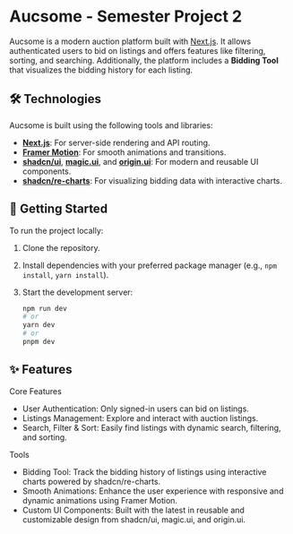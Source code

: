 # Aucsome - Semester Project 2

Aucsome is a modern auction platform built with [Next.js](https://nextjs.org). It allows authenticated users to bid on listings and offers features like filtering, sorting, and searching. Additionally, the platform includes a **Bidding Tool** that visualizes the bidding history for each listing.

## 🛠 Technologies

Aucsome is built using the following tools and libraries:

- **[Next.js](https://nextjs.org)**: For server-side rendering and API routing.
- **[Framer Motion](https://www.framer.com/motion)**: For smooth animations and transitions.
- **[shadcn/ui](https://github.com/shadcn/ui)**, **[magic.ui](https://magicui.dev)**, and **[origin.ui](https://originui.dev)**: For modern and reusable UI components.
- **[shadcn/re-charts](https://github.com/shadcn/ui)**: For visualizing bidding data with interactive charts.

## 🚀 Getting Started

To run the project locally:

1. Clone the repository.
2. Install dependencies with your preferred package manager (e.g., `npm install`, `yarn install`).
3. Start the development server:

   ```bash
   npm run dev
   # or
   yarn dev
   # or
   pnpm dev

## ✨ Features

Core Features	
- User Authentication: Only signed-in users can bid on listings.
- Listings Management: Explore and interact with auction listings.
-	Search, Filter & Sort: Easily find listings with dynamic search, filtering, and sorting.

Tools
- Bidding Tool: Track the bidding history of listings using interactive charts powered by shadcn/re-charts.
- Smooth Animations: Enhance the user experience with responsive and dynamic animations using Framer Motion.
- Custom UI Components: Built with the latest in reusable and customizable design from shadcn/ui, magic.ui, and origin.ui.

